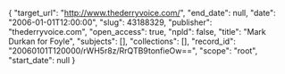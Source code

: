 {
  "target_url": "http://www.thederryvoice.com/", 
  "end_date": null, 
  "date": "2006-01-01T12:00:00", 
  "slug": 43188329, 
  "publisher": "thederryvoice.com", 
  "open_access": true, 
  "npld": false, 
  "title": "Mark Durkan for Foyle", 
  "subjects": [], 
  "collections": [], 
  "record_id": "20060101T120000/rWH5r8z/RrQTB9tonfieOw==", 
  "scope": "root", 
  "start_date": null
}

